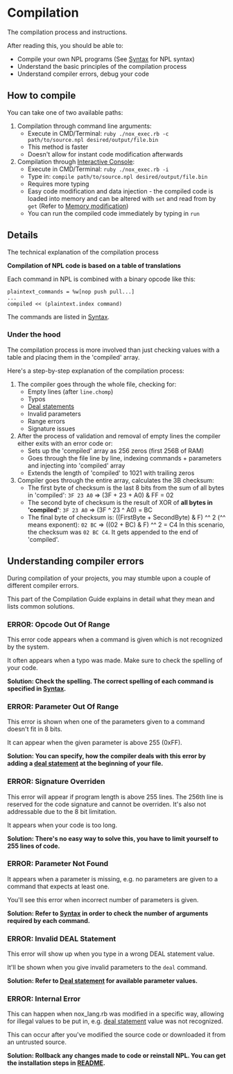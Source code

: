 # Compilation
The compilation process and instructions.

After reading this, you should be able to:
- Compile your own NPL programs (See [Syntax](Syntax.md) for NPL syntax)
- Understand the basic principles of the compilation process
- Understand compiler errors, debug your code

## How to compile
You can take one of two available paths:

1) Compilation through command line arguments:
    - Execute in CMD/Terminal: `ruby ./nox_exec.rb -c path/to/source.npl desired/output/file.bin`
    - This method is faster
    - Doesn't allow for instant code modification afterwards
1) Compilation through [Interactive Console](Console.md):
    - Execute in CMD/Terminal: `ruby ./nox_exec.rb -i`
    - Type in: `compile path/to/source.npl desired/output/file.bin`
    - Requires more typing
    - Easy code modification and data injection - the compiled code is loaded into memory and can be altered with `set` and read from by `get` (Refer to [Memory modification](Console.md#set))
    - You can run the compiled code immediately by typing in `run`

## Details
The technical explanation of the compilation process

**Compilation of NPL code is based on a table of translations**

Each command in NPL is combined with a binary opcode like this:

```
plaintext_commands = %w[nop push pull...]
...
compiled << (plaintext.index command)
```

The commands are listed in [Syntax](Syntax.md).

### Under the hood
The compilation process is more involved than just checking values with a table and placing them in the 'compiled' array.

Here's a step-by-step explanation of the compilation process:

1) The compiler goes through the whole file, checking for:
    - Empty lines (after `line.chomp`)
    - Typos
    - [Deal statements](Syntax.md#deal)
    - Invalid parameters
    - Range errors
    - Signature issues
1) After the process of validation and removal of empty lines the compiler either exits with an error code or:
    - Sets up the 'compiled' array as 256 zeros (first 256B of RAM)
    - Goes through the file line by line, indexing commands + parameters and injecting into 'compiled' array
    - Extends the length of 'compiled' to 1021 with trailing zeros
1) Compiler goes through the entire array, calculates the 3B checksum:
    - The first byte of checksum is the last 8 bits from the sum of all bytes in 'compiled': `3F 23 A0` => (3F + 23 + A0) & FF = 02
    - The second byte of checksum is the result of XOR of **all bytes in 'compiled'**: `3F 23 A0` => (3F ^ 23 ^ A0) = BC
    - The final byte of checksum is: ((FirstByte + SecondByte) & F) ^^ 2 (^^ means exponent): `02 BC` => ((02 + BC) & F) ^^ 2 = C4
In this scenario, the checksum was `02 BC C4`. It gets appended to the end of 'compiled'.
    
## Understanding compiler errors
During compilation of your projects, you may stumble upon a couple of different compiler errors.

This part of the Compilation Guide explains in detail what they mean and lists common solutions.

### ERROR: Opcode Out Of Range
This error code appears when a command is given which is not recognized by the system.

It often appears when a typo was made. Make sure to check the spelling of your code.

**Solution: Check the spelling. The correct spelling of each command is specified in [Syntax](Syntax.md).**

### ERROR: Parameter Out Of Range
This error is shown when one of the parameters given to a command doesn't fit in 8 bits.

It can appear when the given parameter is above 255 (0xFF).

**Solution: You can specify, how the compiler deals with this error by adding a [deal statement](Syntax.md#deal) at the beginning of your file.**

### ERROR: Signature Overriden
This error will appear if program length is above 255 lines. The 256th line is reserved for the code signature and cannot be overriden. It's also not addressable due to the 8 bit limitation.

It appears when your code is too long.

**Solution: There's no easy way to solve this, you have to limit yourself to 255 lines of code.**

### ERROR: Parameter Not Found
It appears when a parameter is missing, e.g. no parameters are given to a command that expects at least one.

You'll see this error when incorrect number of parameters is given.

**Solution: Refer to [Syntax](Syntax.md) in order to check the number of arguments required by each command.**

### ERROR: Invalid DEAL Statement
This error will show up when you type in a wrong DEAL statement value.

It'll be shown when you give invalid parameters to the `deal` command.

**Solution: Refer to [Deal statement](Syntax.md#deal) for available parameter values.**

### ERROR: Internal Error
This can happen when nox_lang.rb was modified in a specific way, allowing for illegal values to be put in, e.g. [deal statement](Syntax.md#deal) value was not recognized.

This can occur after you've modified the source code or downloaded it from an untrusted source.

**Solution: Rollback any changes made to code or reinstall NPL. You can get the installation steps in [README](README.md).**
